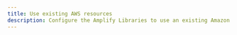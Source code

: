 ```yaml
---
title: Use existing AWS resources
description: Configure the Amplify Libraries to use an existing Amazon S3 bucket by referencing it in your configuration.
---
```


<inline-fragment platform="android" src="~/lib/storage/fragments/existing-resources.md"></inline-fragment> <inline-fragment platform="ios" src="~/lib/storage/fragments/existing-resources.md"></inline-fragment> <inline-fragment platform="flutter" src="~/lib/storage/fragments/flutter/existing-resources.md"></inline-fragment>